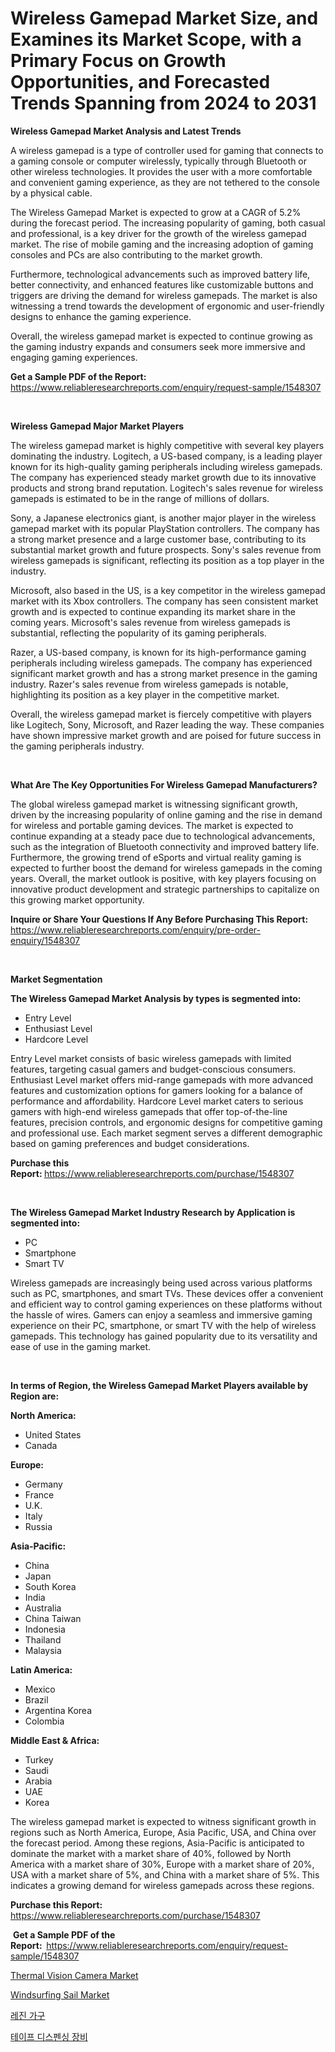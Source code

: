 <p><h1>Wireless Gamepad Market Size, and Examines its Market Scope, with a Primary Focus on Growth Opportunities, and Forecasted Trends Spanning from 2024 to 2031</h1></p><p><strong>Wireless Gamepad Market Analysis and Latest Trends</strong></p>
<p><p>A wireless gamepad is a type of controller used for gaming that connects to a gaming console or computer wirelessly, typically through Bluetooth or other wireless technologies. It provides the user with a more comfortable and convenient gaming experience, as they are not tethered to the console by a physical cable.</p><p>The Wireless Gamepad Market is expected to grow at a CAGR of 5.2% during the forecast period. The increasing popularity of gaming, both casual and professional, is a key driver for the growth of the wireless gamepad market. The rise of mobile gaming and the increasing adoption of gaming consoles and PCs are also contributing to the market growth.</p><p>Furthermore, technological advancements such as improved battery life, better connectivity, and enhanced features like customizable buttons and triggers are driving the demand for wireless gamepads. The market is also witnessing a trend towards the development of ergonomic and user-friendly designs to enhance the gaming experience.</p><p>Overall, the wireless gamepad market is expected to continue growing as the gaming industry expands and consumers seek more immersive and engaging gaming experiences.</p></p>
<p><strong>Get a Sample PDF of the Report:&nbsp;</strong> <a href="https://www.reliableresearchreports.com/enquiry/request-sample/1548307">https://www.reliableresearchreports.com/enquiry/request-sample/1548307</a></p>
<p>&nbsp;</p>
<p><strong>Wireless Gamepad Major Market Players</strong></p>
<p><p>The wireless gamepad market is highly competitive with several key players dominating the industry. Logitech, a US-based company, is a leading player known for its high-quality gaming peripherals including wireless gamepads. The company has experienced steady market growth due to its innovative products and strong brand reputation. Logitech's sales revenue for wireless gamepads is estimated to be in the range of millions of dollars.</p><p>Sony, a Japanese electronics giant, is another major player in the wireless gamepad market with its popular PlayStation controllers. The company has a strong market presence and a large customer base, contributing to its substantial market growth and future prospects. Sony's sales revenue from wireless gamepads is significant, reflecting its position as a top player in the industry.</p><p>Microsoft, also based in the US, is a key competitor in the wireless gamepad market with its Xbox controllers. The company has seen consistent market growth and is expected to continue expanding its market share in the coming years. Microsoft's sales revenue from wireless gamepads is substantial, reflecting the popularity of its gaming peripherals.</p><p>Razer, a US-based company, is known for its high-performance gaming peripherals including wireless gamepads. The company has experienced significant market growth and has a strong market presence in the gaming industry. Razer's sales revenue from wireless gamepads is notable, highlighting its position as a key player in the competitive market.</p><p>Overall, the wireless gamepad market is fiercely competitive with players like Logitech, Sony, Microsoft, and Razer leading the way. These companies have shown impressive market growth and are poised for future success in the gaming peripherals industry.</p></p>
<p>&nbsp;</p>
<p><strong>What Are The Key Opportunities For Wireless Gamepad Manufacturers?</strong></p>
<p><p>The global wireless gamepad market is witnessing significant growth, driven by the increasing popularity of online gaming and the rise in demand for wireless and portable gaming devices. The market is expected to continue expanding at a steady pace due to technological advancements, such as the integration of Bluetooth connectivity and improved battery life. Furthermore, the growing trend of eSports and virtual reality gaming is expected to further boost the demand for wireless gamepads in the coming years. Overall, the market outlook is positive, with key players focusing on innovative product development and strategic partnerships to capitalize on this growing market opportunity.</p></p>
<p><strong>Inquire or Share Your Questions If Any Before Purchasing This Report:</strong> <a href="https://www.reliableresearchreports.com/enquiry/pre-order-enquiry/1548307">https://www.reliableresearchreports.com/enquiry/pre-order-enquiry/1548307</a></p>
<p>&nbsp;</p>
<p><strong>Market Segmentation</strong></p>
<p><strong>The Wireless Gamepad Market Analysis by types is segmented into:</strong></p>
<p><ul><li>Entry Level</li><li>Enthusiast Level</li><li>Hardcore Level</li></ul></p>
<p><p>Entry Level market consists of basic wireless gamepads with limited features, targeting casual gamers and budget-conscious consumers. Enthusiast Level market offers mid-range gamepads with more advanced features and customization options for gamers looking for a balance of performance and affordability. Hardcore Level market caters to serious gamers with high-end wireless gamepads that offer top-of-the-line features, precision controls, and ergonomic designs for competitive gaming and professional use. Each market segment serves a different demographic based on gaming preferences and budget considerations.</p></p>
<p><strong>Purchase this Report:&nbsp;</strong><a href="https://www.reliableresearchreports.com/purchase/1548307">https://www.reliableresearchreports.com/purchase/1548307</a></p>
<p>&nbsp;</p>
<p><strong>The Wireless Gamepad Market Industry Research by Application is segmented into:</strong></p>
<p><ul><li>PC</li><li>Smartphone</li><li>Smart TV</li></ul></p>
<p><p>Wireless gamepads are increasingly being used across various platforms such as PC, smartphones, and smart TVs. These devices offer a convenient and efficient way to control gaming experiences on these platforms without the hassle of wires. Gamers can enjoy a seamless and immersive gaming experience on their PC, smartphone, or smart TV with the help of wireless gamepads. This technology has gained popularity due to its versatility and ease of use in the gaming market.</p></p>
<p>&nbsp;</p>
<p><strong>In terms of Region, the Wireless Gamepad Market Players available by Region are:</strong></p>
<p>
    <p> <strong> North America: </strong>
        <ul>
            <li>United States</li>
            <li>Canada</li>
        </ul>
        </p> 
    <p> <strong> Europe: </strong>
        <ul>
            <li>Germany</li>
            <li>France</li>
            <li>U.K.</li>
            <li>Italy</li>
            <li>Russia</li>
        </ul>
        </p> 
    <p> <strong> Asia-Pacific: </strong>
        <ul>
            <li>China</li>
            <li>Japan</li>
            <li>South Korea</li>
            <li>India</li>
            <li>Australia</li>
            <li>China Taiwan</li>
            <li>Indonesia</li>
            <li>Thailand</li>
            <li>Malaysia</li>
        </ul>
        </p> 
    <p> <strong> Latin America: </strong>
        <ul>
            <li>Mexico</li>
            <li>Brazil</li>
            <li>Argentina Korea</li>
            <li>Colombia</li>
        </ul>
        </p> 
    <p> <strong> Middle East & Africa: </strong>
        <ul>
            <li>Turkey</li>
            <li>Saudi</li>
            <li>Arabia</li>
            <li>UAE</li>
            <li>Korea</li>
        </ul>
    </p>
    </p>
<p><p>The wireless gamepad market is expected to witness significant growth in regions such as North America, Europe, Asia Pacific, USA, and China over the forecast period. Among these regions, Asia-Pacific is anticipated to dominate the market with a market share of 40%, followed by North America with a market share of 30%, Europe with a market share of 20%, USA with a market share of 5%, and China with a market share of 5%. This indicates a growing demand for wireless gamepads across these regions.</p></p>
<p><strong>Purchase this Report: </strong><a href="https://www.reliableresearchreports.com/purchase/1548307">https://www.reliableresearchreports.com/purchase/1548307</a></p>
<p>&nbsp;<strong>Get a Sample PDF of the Report:&nbsp;&nbsp;</strong><a href="https://www.reliableresearchreports.com/enquiry/request-sample/1548307">https://www.reliableresearchreports.com/enquiry/request-sample/1548307</a></p>
<p><strong></strong></p>
<p><p><a href="https://github.com/JameTravis/Market-Research-Report-List-4/blob/main/thermal-vision-camera-market.md">Thermal Vision Camera Market</a></p><p><a href="https://github.com/vimar16th/Market-Research-Report-List-3/blob/main/windsurfing-sail-market.md">Windsurfing Sail Market</a></p><p><a href="https://medium.com/@cierrahayes645/%EB%A0%88%EC%A7%84-%EA%B0%80%EA%B5%AC-%EC%8B%9C%EC%9E%A5-%EC%A0%90%EC%9C%A0%EC%9C%A8-%EC%A7%84%ED%99%94-%EB%B0%8F-%EC%8B%9C%EC%9E%A5-%EC%84%B1%EC%9E%A5-%EC%B6%94%EC%84%B8-2024-2031-f3b0bc985026">레진 가구</a></p><p><a href="https://medium.com/@genius6587678/%ED%85%8C%EC%9D%B4%ED%94%84-%EB%B6%84%EB%B0%B0-%EC%9E%A5%EB%B9%84-%EC%8B%9C%EC%9E%A5%EC%9D%80-%EC%8B%9C%EC%9E%A5-%EC%A0%90%EC%9C%A0%EC%9C%A8-%EC%8B%9C%EC%9E%A5-%EB%8F%99%ED%96%A5-%EB%B0%8F-%EC%8B%9C%EC%9E%A5-%EC%84%B1%EC%9E%A5%EC%97%90-%EB%8C%80%ED%95%9C-%EC%A0%95%EB%B3%B4%EB%A5%BC-%EC%A0%9C%EA%B3%B5%ED%95%A9%EB%8B%88%EB%8B%A4-d757e2ad3500">테이프 디스펜싱 장비</a></p></p>